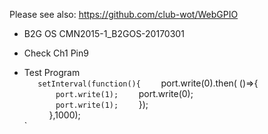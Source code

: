 Please see also: https://github.com/club-wot/WebGPIO

- B2G OS
CMN2015-1_B2GOS-20170301

- Check Ch1 Pin9

- Test Program  
`    setInterval(function(){    
`        port.write(0).then( ()=>{    
`        port.write(1);    
`        port.write(0);    
`        port.write(1);    
`    });    
`    
`    },1000);    
`
